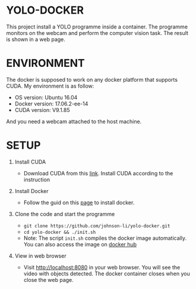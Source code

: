 YOLO-DOCKER
===

This project install a YOLO programme inside a container. The programme monitors on the webcam and perform the computer vision task. The result is shown in a web page.

ENVIRONMENT
===

The docker is supposed to work on any docker platform that supports CUDA. My environment is as follow:

- OS version: Ubuntu 16.04
- Docker version: 17.06.2-ee-14
- CUDA version: V9.1.85

And you need a webcam attached to the host machine.

SETUP
===

1. Install CUDA 

	* Download CUDA from this [link](https://developer.nvidia.com/cuda-downloads). Install CUDA according to the instruction 

2. Install Docker

	* Follow the guid on this [page](https://docs.docker.com/install/linux/docker-ce/ubuntu/) to install docker.

3. Clone the code and start the programme

	* `git clone https://github.com/johnson-li/yolo-docker.git`
	* `cd yolo-docker && ./init.sh` 
	* Note: The script `init.sh` compiles the docker image automatically. You can also access the image on [docker hub](https://hub.docker.com/r/johnson163/yolo/)

4. View in web browser
	* Visit [http://localhost:8080](http://localhost:8080) in your web browser. You will see the video with objects detected. The docker container closes when you close the web page.